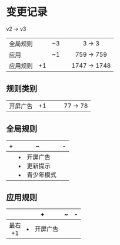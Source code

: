 # 变更记录

v2 -> v3

||||||
|-|:-:|:-:|:-:|:-:|
|全局规则||~3||3 -> 3|
|应用||~1||759 -> 759|
|应用规则|+1|||1747 -> 1748|

## 规则类别

||||||
|-|:-:|:-:|:-:|:-:|
|开屏广告|+1|||77 -> 78|

## 全局规则

|+|~|-|
|-|-|-|
||<li>开屏广告<li>更新提示<li>青少年模式||

## 应用规则

||+|~|-|
|:-:|-|-|-|
|最右<br>+1|<li>开屏广告|||
